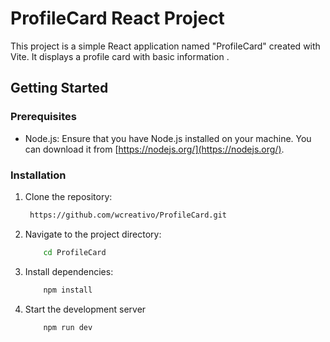 # ProfileCard React Project

This project is a simple React application named "ProfileCard" created with Vite. It displays a profile card with basic information .

## Getting Started

### Prerequisites

- Node.js: Ensure that you have Node.js installed on your machine. You can download it from [https://nodejs.org/](https://nodejs.org/).

### Installation

1. Clone the repository:

   ```bash
    https://github.com/wcreativo/ProfileCard.git
   
2. Navigate to the project directory:

    ```bash
        cd ProfileCard

3. Install dependencies:
    ```bash
        npm install

4. Start the development server
    ```bash
        npm run dev
